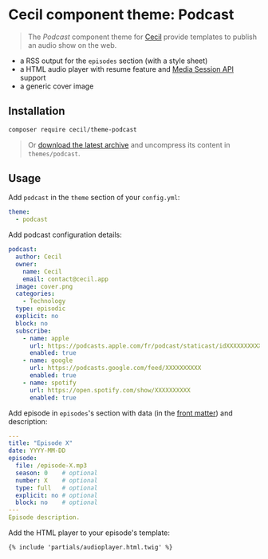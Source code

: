 # Cecil component theme: Podcast

> The _Podcast_ component theme for [Cecil](https://cecil.app) provide templates to publish an audio show on the web.

- a RSS output for the `episodes` section (with a style sheet)
- a HTML audio player with resume feature and [Media Session API](https://developer.mozilla.org/docs/Web/API/Media_Session_API) support
- a generic cover image

## Installation

```bash
composer require cecil/theme-podcast
```

> Or [download the latest archive](https://github.com/Cecilapp/theme-podcast/releases/latest/) and uncompress its content in `themes/podcast`.

## Usage

Add `podcast` in the `theme` section of your `config.yml`:

```yaml
theme:
  - podcast
```

Add podcast configuration details:

```yaml
podcast:
  author: Cecil
  owner:
    name: Cecil
    email: contact@cecil.app
  image: cover.png
  categories:
    - Technology
  type: episodic
  explicit: no
  block: no
  subscribe:
    - name: apple
      url: https://podcasts.apple.com/fr/podcast/staticast/idXXXXXXXXXX
      enabled: true
    - name: google
      url: https://podcasts.google.com/feed/XXXXXXXXXX
      enabled: true
    - name: spotify
      url: https://open.spotify.com/show/XXXXXXXXXX
      enabled: true
```

Add episode in `episodes`'s section with data (in the [front matter](https://cecil.app/documentation/content/#front-matter)) and description:

```yaml
---
title: "Episode X"
date: YYYY-MM-DD
episode:
  file: /episode-X.mp3
  season: 0    # optional
  number: X    # optional
  type: full   # optional
  explicit: no # optional
  block: no    # optional
---
Episode description.
```

Add the HTML player to your episode's template:

```twig
{% include 'partials/audioplayer.html.twig' %}
```
